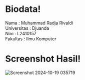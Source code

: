 # Biodata!
Nama        : Muhammad Radja Rivaldi <br/>
Universitas : Djuanda <br/>
Nim         : I.2410157 <br/>
Fakultas    : Ilmu Komputer <br/>

# Screenshot Hasil!
![Screenshot 2024-10-19 035719](https://github.com/user-attachments/assets/068fd151-1bc1-48a7-be9f-1b6fa49070e1)
